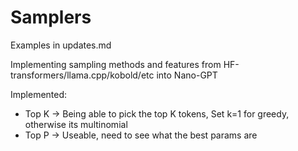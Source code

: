 # Samplers
Examples in updates.md

Implementing sampling methods and features from HF-transformers/llama.cpp/kobold/etc into Nano-GPT

Implemented:
 - Top K -> Being able to pick the top K tokens, Set k=1 for greedy, otherwise its multinomial
 - Top P -> Useable, need to see what the best params are
